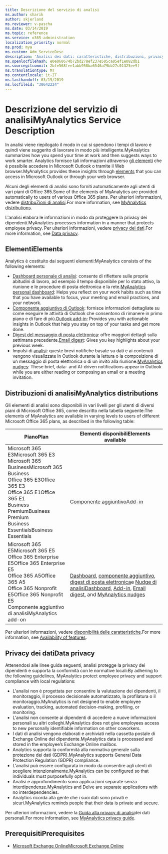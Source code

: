 ```yaml
---
title: Descrizione del servizio di analisi
ms.author: sharik
author: skjerland
ms.reviewer: v-pascha
ms.date: 03/14/2019
ms.topic: reference
ms.service: o365-administration
localization_priority: normal
ms.prod: mya
ms.custom: Adm_ServiceDesc
description: 'Analisi dei dati: caratteristiche, distribuzioni, privacy e prerequisiti'
ms.openlocfilehash: e0e060674b72bd278ef237e505ca05ef1e082db1
ms.sourcegitcommit: 2bfe568fee1abb958ba6546a79bb27c01325ee9f
ms.translationtype: MT
ms.contentlocale: it-IT
ms.lasthandoff: 03/15/2019
ms.locfileid: "30642224"
---
```

# <a name="myanalytics-service-description"></a><span data-ttu-id="8700f-103">Descrizione del servizio di analisi</span><span class="sxs-lookup"><span data-stu-id="8700f-103">MyAnalytics Service Description</span></span>

<span data-ttu-id="8700f-104">In analisi viene riepilogato il modo in cui si spendono i tempi di lavoro e quindi viene suggerito di lavorare in modo più intelligente.</span><span class="sxs-lookup"><span data-stu-id="8700f-104">MyAnalytics summarizes how you spend your time at work and then suggests ways to work smarter.</span></span> <span data-ttu-id="8700f-105">Analytics fornisce tali informazioni attraverso [gli elementi](#elements) che è possibile accedere in Microsoft Outlook o tramite il Web browser.</span><span class="sxs-lookup"><span data-stu-id="8700f-105">MyAnalytics provides these insights through [elements](#elements) that you can access in Microsoft Outlook or through your web browser.</span></span>

<span data-ttu-id="8700f-106">Alcuni degli elementi di analisi sono forniti automaticamente agli utenti di vari piani di Office 365.</span><span class="sxs-lookup"><span data-stu-id="8700f-106">Some of the elements of MyAnalytics are provided automatically to users of various Office 365 plans.</span></span> <span data-ttu-id="8700f-107">Per ulteriori informazioni, vedere [distribuZioni di analisi](#myanalytics-distributions).</span><span class="sxs-lookup"><span data-stu-id="8700f-107">For more information, see [MyAnalytics distributions](#myanalytics-distributions).</span></span>  

<span data-ttu-id="8700f-108">L'analisi elabora le informazioni in modo da proteggere la privacy dei dipendenti.</span><span class="sxs-lookup"><span data-stu-id="8700f-108">MyAnalytics processes information in a manner that protects employee privacy.</span></span> <span data-ttu-id="8700f-109">Per ulteriori informazioni, vedere [privacy dei dati](#data-privacy).</span><span class="sxs-lookup"><span data-stu-id="8700f-109">For more information, see [Data privacy](#data-privacy).</span></span>

## <a name="elements"></a><span data-ttu-id="8700f-110">Elementi</span><span class="sxs-lookup"><span data-stu-id="8700f-110">Elements</span></span>

<span data-ttu-id="8700f-111">Analytics è costituito dai seguenti elementi:</span><span class="sxs-lookup"><span data-stu-id="8700f-111">MyAnalytics consists of the following elements:</span></span>

* <span data-ttu-id="8700f-112">[Dashboard personale di analisi](https://docs.microsoft.com/workplace-analytics/myanalytics/use/dashboard): consente di riflettere sulle proprie abitudini di lavoro, ad esempio il tempo disponibile per lo stato attivo, la riunione e le procedure di posta elettronica e la rete.</span><span class="sxs-lookup"><span data-stu-id="8700f-112">[MyAnalytics personal dashboard](https://docs.microsoft.com/workplace-analytics/myanalytics/use/dashboard): Helps you reflect on your work habits such as time that you have available to focus, your meeting and email practices, and your network.</span></span>
* <span data-ttu-id="8700f-113">[Componente aggiuntivo di Outlook](https://docs.microsoft.com/workplace-analytics/myanalytics/use/add-in): fornisce informazioni dettagliate su come eseguire le attività di Outlook che consentono di rimanere in primo piano e di fare di più.</span><span class="sxs-lookup"><span data-stu-id="8700f-113">[Outlook add-in](https://docs.microsoft.com/workplace-analytics/myanalytics/use/add-in): Provides you with actionable insights in Outlook that help you stay on top of your tasks and get more done.</span></span>
* <span data-ttu-id="8700f-114">[Digest del messaggio di posta elettronica](https://docs.microsoft.com/workplace-analytics/myanalytics/use/email-digest): offre maggiori dettagli sulla settimana precedente.</span><span class="sxs-lookup"><span data-stu-id="8700f-114">[Email digest](https://docs.microsoft.com/workplace-analytics/myanalytics/use/email-digest): Gives you key highlights about your previous week.</span></span>
* <span data-ttu-id="8700f-115">Impulsi di [analisi](https://docs.microsoft.com/workplace-analytics/myanalytics/use/mya-notifications): queste brevi notifiche basate su dati e ai contenuti vengono visualizzate in Outlook durante la lettura o la composizione di un messaggio di posta elettronica o di un invito alla riunione.</span><span class="sxs-lookup"><span data-stu-id="8700f-115">[MyAnalytics nudges](https://docs.microsoft.com/workplace-analytics/myanalytics/use/mya-notifications): These brief, data- and AI-driven notifications appear in Outlook while you are either reading or composing an email or a meeting invitation.</span></span>

## <a name="myanalytics-distributions"></a><span data-ttu-id="8700f-116">Distribuzioni di analisi</span><span class="sxs-lookup"><span data-stu-id="8700f-116">MyAnalytics distributions</span></span>

<span data-ttu-id="8700f-117">Gli elementi di analisi sono disponibili in vari livelli per gli utenti di diversi piani di Microsoft Office 365, come descritto nella tabella seguente:</span><span class="sxs-lookup"><span data-stu-id="8700f-117">The elements of MyAnalytics are available in varying levels to users of different Microsoft Office 365 plans, as described in the following table:</span></span>

| <span data-ttu-id="8700f-118">Piano</span><span class="sxs-lookup"><span data-stu-id="8700f-118">Plan</span></span> | <span data-ttu-id="8700f-119">Elementi disponibili</span><span class="sxs-lookup"><span data-stu-id="8700f-119">Elements available</span></span> |
| --- | --- |
| <span data-ttu-id="8700f-120">Microsoft 365 E3</span><span class="sxs-lookup"><span data-stu-id="8700f-120">Microsoft 365 E3</span></span></br><span data-ttu-id="8700f-121">Microsoft 365 Business</span><span class="sxs-lookup"><span data-stu-id="8700f-121">Microsoft 365 Business</span></span></br><span data-ttu-id="8700f-122">Office 365 E3</span><span class="sxs-lookup"><span data-stu-id="8700f-122">Office 365 E3</span></span></br><span data-ttu-id="8700f-123">Office 365 E1</span><span class="sxs-lookup"><span data-stu-id="8700f-123">Office 365 E1</span></span></br><span data-ttu-id="8700f-124">Business Premium</span><span class="sxs-lookup"><span data-stu-id="8700f-124">Business Premium</span></span></br><span data-ttu-id="8700f-125">Business Essentials</span><span class="sxs-lookup"><span data-stu-id="8700f-125">Business Essentials</span></span> | </br></br></br>[<span data-ttu-id="8700f-126">Componente aggiuntivo</span><span class="sxs-lookup"><span data-stu-id="8700f-126">Add-in</span></span>](https://docs.microsoft.com/en-us/workplace-analytics/myanalytics/use/add-in) |
| <span data-ttu-id="8700f-127">Microsoft 365 E5</span><span class="sxs-lookup"><span data-stu-id="8700f-127">Microsoft 365 E5</span></span></br><span data-ttu-id="8700f-128">Office 365 Enterprise E5</span><span class="sxs-lookup"><span data-stu-id="8700f-128">Office 365 Enterprise E5</span></span></br><span data-ttu-id="8700f-129">Office 365 A5</span><span class="sxs-lookup"><span data-stu-id="8700f-129">Office 365 A5</span></span></br><span data-ttu-id="8700f-130">Office 365 Nonprofit E5</span><span class="sxs-lookup"><span data-stu-id="8700f-130">Office 365 Nonprofit E5</span></span></br><span data-ttu-id="8700f-131">Componente aggiuntivo di analisi</span><span class="sxs-lookup"><span data-stu-id="8700f-131">MyAnalytics add-on</span></span> | </br><span data-ttu-id="8700f-132">[Dashboard](https://docs.microsoft.com/en-us/workplace-analytics/myanalytics/use/dashboard), [componente aggiuntivo](https://docs.microsoft.com/en-us/workplace-analytics/myanalytics/use/add-in), [digest di posta elettronica](https://docs.microsoft.com/en-us/workplace-analytics/myanalytics/use/email-digest)e [Nudge di analisi](https://docs.microsoft.com/en-us/workplace-analytics/myanalytics/use/mya-notifications)</span><span class="sxs-lookup"><span data-stu-id="8700f-132">[Dashboard](https://docs.microsoft.com/en-us/workplace-analytics/myanalytics/use/dashboard), [Add-in](https://docs.microsoft.com/en-us/workplace-analytics/myanalytics/use/add-in), [Email digest](https://docs.microsoft.com/en-us/workplace-analytics/myanalytics/use/email-digest), and [MyAnalytics nudges](https://docs.microsoft.com/en-us/workplace-analytics/myanalytics/use/mya-notifications)</span></span> |

<span data-ttu-id="8700f-133">Per ulteriori informazioni, vedere [disponibilità delle caratteristiche](https://docs.microsoft.com/workplace-analytics/myanalytics/overview/plans-environments).</span><span class="sxs-lookup"><span data-stu-id="8700f-133">For more information, see [Availability of features](https://docs.microsoft.com/workplace-analytics/myanalytics/overview/plans-environments).</span></span>

## <a name="data-privacy"></a><span data-ttu-id="8700f-134">Privacy dei dati</span><span class="sxs-lookup"><span data-stu-id="8700f-134">Data privacy</span></span>

<span data-ttu-id="8700f-135">Attenendosi alle linee guida seguenti, analisi protegge la privacy dei dipendenti e supporta la conformità con le normative locali:</span><span class="sxs-lookup"><span data-stu-id="8700f-135">By adhering to the following guidelines, MyAnalytics protect employee privacy and support compliance with local regulations:</span></span>

* <span data-ttu-id="8700f-136">L'analisi non è progettata per consentire la valutazione dei dipendenti, il monitoraggio, il processo decisionale automatizzato, la profilatura o il monitoraggio.</span><span class="sxs-lookup"><span data-stu-id="8700f-136">MyAnalytics is not designed to enable employee evaluation, tracking, automated decision-making, profiling, or monitoring.</span></span>
* <span data-ttu-id="8700f-137">L'analisi non consente ai dipendenti di accedere a nuove informazioni personali su altri colleghi.</span><span class="sxs-lookup"><span data-stu-id="8700f-137">MyAnalytics does not give employees access to new personally identifiable information on other coworkers.</span></span>
* <span data-ttu-id="8700f-138">I dati di analisi vengono elaborati e archiviati nella cassetta postale di Exchange Online del dipendente.</span><span class="sxs-lookup"><span data-stu-id="8700f-138">MyAnalytics data is processed and stored in the employee’s Exchange Online mailbox.</span></span>
* <span data-ttu-id="8700f-139">Analytics supporta la conformità alla normativa generale sulla protezione dei dati (GDPR).</span><span class="sxs-lookup"><span data-stu-id="8700f-139">MyAnalytics supports General Data Protection Regulation (GDPR) compliance.</span></span>
* <span data-ttu-id="8700f-140">L'analisi può essere configurata in modo da consentire agli utenti di scegliere intenzionalmente.</span><span class="sxs-lookup"><span data-stu-id="8700f-140">MyAnalytics can be configured so that individuals must purposefully opt in.</span></span>
* <span data-ttu-id="8700f-141">Analisi e approfondimento sono applicazioni separate senza interdipendenze.</span><span class="sxs-lookup"><span data-stu-id="8700f-141">MyAnalytics and Delve are separate applications with no interdependencies.</span></span>
* <span data-ttu-id="8700f-142">Analytics ricorda alla gente che i suoi dati sono privati e sicuri.</span><span class="sxs-lookup"><span data-stu-id="8700f-142">MyAnalytics reminds people that their data is private and secure.</span></span>

<span data-ttu-id="8700f-143">Per ulteriori informazioni, vedere la [Guida alla privacy di analisi](https://docs.microsoft.com/workplace-analytics/myanalytics/overview/privacy-guide)dei dati personali.</span><span class="sxs-lookup"><span data-stu-id="8700f-143">For more information, see [MyAnalytics privacy guide](https://docs.microsoft.com/workplace-analytics/myanalytics/overview/privacy-guide).</span></span>

## <a name="prerequisites"></a><span data-ttu-id="8700f-144">Prerequisiti</span><span class="sxs-lookup"><span data-stu-id="8700f-144">Prerequisites</span></span>

* [<span data-ttu-id="8700f-145">Microsoft Exchange Online</span><span class="sxs-lookup"><span data-stu-id="8700f-145">Microsoft Exchange Online</span></span>](https://docs.microsoft.com/office365/servicedescriptions/exchange-online-service-description/exchange-online-service-description)
